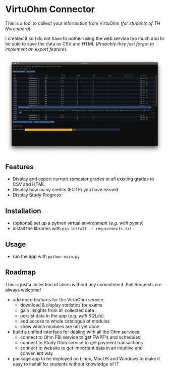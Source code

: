 # VirtuOhm Connector

This is a tool to collect your information from VirtuOhm (*for students of TH Nuremberg*).

I created it so I do not have to bother using the web service too much and to be able to save the data as CSV and HTML (*Probably they just forgot to implement an export feature*).

![Display and save all grades](https://github.com/tweinreich/virtuohm-connector/raw/main/screenshot-all-grades.png)

## Features
- Display and export current semester grades or all existing grades to CSV and HTML
- Display how many credits (ECTS) you have earned
- Display Study Progress

## Installation
- (optional) set up a python virtual environment (*e.g. with pyenv*)
- install the libraries with `pip install -r requirements.txt`

## Usage
- run the app with `python main.py`

## Roadmap
This is just a collection of ideas without any commitment. Pull Requests are always welcome!

- add more features for the VirtuOhm service
    - download & display statistics for exams
    - gain insights from all collected data
    - persist data in the app (*e.g. with SQLite*)
    - add access to whole catalogue of modules 
    - show which modules are not yet done
- build a unified interface for dealing with all the Ohm services
    - connect to Ohm FBI service to get FWPF's and schedules
    - connect to Study Ohm service to get payment transactions
    - connect to website to get important data in an intuitive and convenient way
- package app to be deployed on Linux, MacOS and Windows to make it easy to install for students without knowledge of IT
